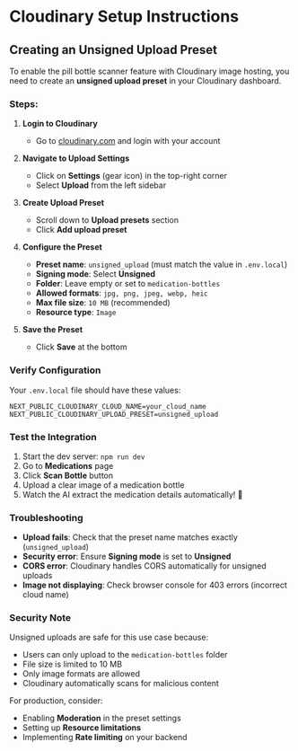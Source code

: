 # Cloudinary Setup Instructions

## Creating an Unsigned Upload Preset

To enable the pill bottle scanner feature with Cloudinary image hosting, you need to create an **unsigned upload preset** in your Cloudinary dashboard.

### Steps:

1. **Login to Cloudinary**
   - Go to [cloudinary.com](https://cloudinary.com) and login with your account

2. **Navigate to Upload Settings**
   - Click on **Settings** (gear icon) in the top-right corner
   - Select **Upload** from the left sidebar

3. **Create Upload Preset**
   - Scroll down to **Upload presets** section
   - Click **Add upload preset**

4. **Configure the Preset**
   - **Preset name**: `unsigned_upload` (must match the value in `.env.local`)
   - **Signing mode**: Select **Unsigned**
   - **Folder**: Leave empty or set to `medication-bottles`
   - **Allowed formats**: `jpg, png, jpeg, webp, heic`
   - **Max file size**: `10 MB` (recommended)
   - **Resource type**: `Image`

5. **Save the Preset**
   - Click **Save** at the bottom

### Verify Configuration

Your `.env.local` file should have these values:
```env
NEXT_PUBLIC_CLOUDINARY_CLOUD_NAME=your_cloud_name
NEXT_PUBLIC_CLOUDINARY_UPLOAD_PRESET=unsigned_upload
```

### Test the Integration

1. Start the dev server: `npm run dev`
2. Go to **Medications** page
3. Click **Scan Bottle** button
4. Upload a clear image of a medication bottle
5. Watch the AI extract the medication details automatically! 🎉

### Troubleshooting

- **Upload fails**: Check that the preset name matches exactly (`unsigned_upload`)
- **Security error**: Ensure **Signing mode** is set to **Unsigned**
- **CORS error**: Cloudinary handles CORS automatically for unsigned uploads
- **Image not displaying**: Check browser console for 403 errors (incorrect cloud name)

### Security Note

Unsigned uploads are safe for this use case because:
- Users can only upload to the `medication-bottles` folder
- File size is limited to 10 MB
- Only image formats are allowed
- Cloudinary automatically scans for malicious content

For production, consider:
- Enabling **Moderation** in the preset settings
- Setting up **Resource limitations**
- Implementing **Rate limiting** on your backend

